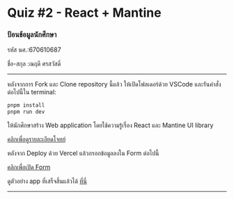 # Quiz #2 - React + Mantine

### ป้อนข้อมูลนักศึกษา

รหัส นศ.:670610687

ชื่อ-สกุล :ณฤดี ศรสวัสดิ์

---

หลังจากการ Fork และ Clone repository นี้แล้ว ให้เปิดโฟลเดอร์ด้วย VSCode และรันคำสั่งต่อไปนี้ใน terminal:

```bash
pnpm install
pnpm run dev
```

ให้นักศึกษาสร้าง Web application โดยใช้ความรู้เรื่อง React และ Mantine UI library

[คลิกเพื่อดูรายละเอียดโจทย์](https://o365cmu-my.sharepoint.com/:b:/g/personal/dome_potikanond_cmu_ac_th/EQAkgsQc9bZDrAVFoKp5bQsBPY8gQY3NuapA_kJO-88lOw?e=M4E6BI)

หลังจาก Deploy ด้วย Vercel แล้วกรอกข้อมูลลงใน Form ต่อไปนี้

[คลิกเพื่อเปิด Form](https://forms.office.com/r/JMPA7ZSFj0)

ดูตัวอย่าง app ที่เสร็จสิ้นแล้วได้ [ที่นี่](https://quiz2-chanadda-5mp39zck6.vercel.app/)

---
